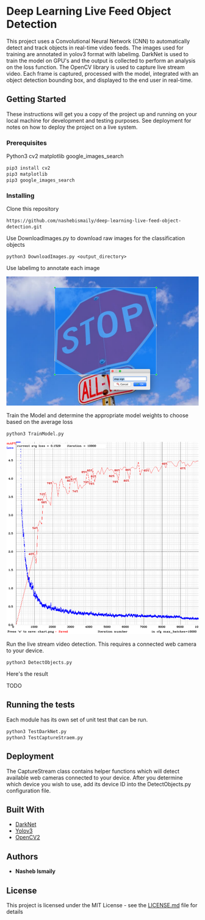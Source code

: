 # Deep Learning Live Feed Object Detection

This project uses a Convolutional Neural Network (CNN) to automatically detect and track objects in real-time video feeds. The images used for training are annotated in yolov3 format with labelimg. DarkNet is used to train the model on GPU's and the output is collected to perform an analysis on the loss function. The OpenCV library is used to capture live stream video. Each frame is captured, processed with the model, integrated with an object detection bounding box, and displayed to the end user in real-time. 

## Getting Started

These instructions will get you a copy of the project up and running on your local machine for development and testing purposes. See deployment for notes on how to deploy the project on a live system.

### Prerequisites

Python3
cv2
matplotlib
google_images_search

```
pip3 install cv2 
pip3 matplotlib 
pip3 google_images_search
```

### Installing

Clone this repository

```
https://github.com/nashebismaily/deep-learning-live-feed-object-detection.git
```

Use DownloadImages.py to download raw images for the classification objects

```
python3 DownloadImages.py <output_directory>
```

Use labelimg to annotate each image

![alt text](resources/icons/labelImg.png)

Train the Model and determine the appropriate model weights to choose based on the average loss

```
python3 TrainModel.py
```

![alt text](resources/icons/darknetlossgraph.png)

Run the live stream video detection. This requires a connected web camera to your device.

```
python3 DetectObjects.py
```

Here's the result

TODO

## Running the tests

Each module has its own set of unit test that can be run.

```
python3 TestDarkNet.py
python3 TestCaptureStraem.py
```

## Deployment

The CaptureStream class contains helper functions which will detect available web cameras connected to your device.
After you determine which device you wish to use, add its device ID into the DetectObjects.py configuration file.

## Built With

* [DarkNet](https://pjreddie.com/darknet/)
* [Yolov3](https://pjreddie.com/darknet/yolo/)
* [OpenCV2](https://pypi.org/project/opencv-python/)

## Authors

* **Nasheb Ismaily** 

## License

This project is licensed under the MIT License - see the [LICENSE.md](LICENSE.md) file for details



